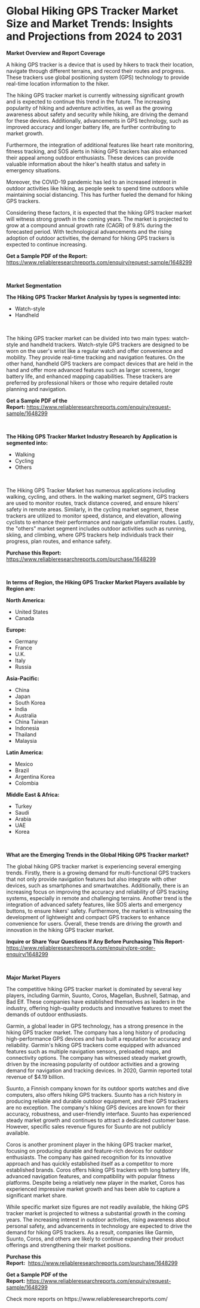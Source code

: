 <p><h1>Global Hiking GPS Tracker Market Size and Market Trends: Insights and Projections from 2024 to 2031</h1></p><p><strong>Market Overview and Report Coverage</strong></p>
<p><p>A hiking GPS tracker is a device that is used by hikers to track their location, navigate through different terrains, and record their routes and progress. These trackers use global positioning system (GPS) technology to provide real-time location information to the hiker.</p><p>The hiking GPS tracker market is currently witnessing significant growth and is expected to continue this trend in the future. The increasing popularity of hiking and adventure activities, as well as the growing awareness about safety and security while hiking, are driving the demand for these devices. Additionally, advancements in GPS technology, such as improved accuracy and longer battery life, are further contributing to market growth.</p><p>Furthermore, the integration of additional features like heart rate monitoring, fitness tracking, and SOS alerts in hiking GPS trackers has also enhanced their appeal among outdoor enthusiasts. These devices can provide valuable information about the hiker's health status and safety in emergency situations.</p><p>Moreover, the COVID-19 pandemic has led to an increased interest in outdoor activities like hiking, as people seek to spend time outdoors while maintaining social distancing. This has further fueled the demand for hiking GPS trackers.</p><p>Considering these factors, it is expected that the hiking GPS tracker market will witness strong growth in the coming years. The market is projected to grow at a compound annual growth rate (CAGR) of 9.8% during the forecasted period. With technological advancements and the rising adoption of outdoor activities, the demand for hiking GPS trackers is expected to continue increasing.</p></p>
<p><strong>Get a Sample PDF of the Report:</strong> <a href="https://www.reliableresearchreports.com/enquiry/request-sample/1648299">https://www.reliableresearchreports.com/enquiry/request-sample/1648299</a></p>
<p>&nbsp;</p>
<p><strong>Market Segmentation</strong></p>
<p><strong>The Hiking GPS Tracker Market Analysis by types is segmented into:</strong></p>
<p><ul><li>Watch-style</li><li>Handheld</li></ul></p>
<p>&nbsp;</p>
<p><p>The hiking GPS tracker market can be divided into two main types: watch-style and handheld trackers. Watch-style GPS trackers are designed to be worn on the user's wrist like a regular watch and offer convenience and mobility. They provide real-time tracking and navigation features. On the other hand, handheld GPS trackers are compact devices that are held in the hand and offer more advanced features such as larger screens, longer battery life, and enhanced mapping capabilities. These trackers are preferred by professional hikers or those who require detailed route planning and navigation.</p></p>
<p><strong>Get a Sample PDF of the Report:</strong>&nbsp;<a href="https://www.reliableresearchreports.com/enquiry/request-sample/1648299">https://www.reliableresearchreports.com/enquiry/request-sample/1648299</a></p>
<p>&nbsp;</p>
<p><strong>The Hiking GPS Tracker Market Industry Research by Application is segmented into:</strong></p>
<p><ul><li>Walking</li><li>Cycling</li><li>Others</li></ul></p>
<p>&nbsp;</p>
<p><p>The Hiking GPS Tracker Market has numerous applications including walking, cycling, and others. In the walking market segment, GPS trackers are used to monitor routes, track distance covered, and ensure hikers' safety in remote areas. Similarly, in the cycling market segment, these trackers are utilized to monitor speed, distance, and elevation, allowing cyclists to enhance their performance and navigate unfamiliar routes. Lastly, the "others" market segment includes outdoor activities such as running, skiing, and climbing, where GPS trackers help individuals track their progress, plan routes, and enhance safety.</p></p>
<p><strong>Purchase this Report:</strong>&nbsp; <a href="https://www.reliableresearchreports.com/purchase/1648299">https://www.reliableresearchreports.com/purchase/1648299</a></p>
<p>&nbsp;</p>
<p><strong>In terms of Region, the Hiking GPS Tracker Market Players available by Region are:</strong></p>
<p>
    <p> <strong> North America: </strong>
        <ul>
            <li>United States</li>
            <li>Canada</li>
        </ul>
        </p> 
    <p> <strong> Europe: </strong>
        <ul>
            <li>Germany</li>
            <li>France</li>
            <li>U.K.</li>
            <li>Italy</li>
            <li>Russia</li>
        </ul>
        </p> 
    <p> <strong> Asia-Pacific: </strong>
        <ul>
            <li>China</li>
            <li>Japan</li>
            <li>South Korea</li>
            <li>India</li>
            <li>Australia</li>
            <li>China Taiwan</li>
            <li>Indonesia</li>
            <li>Thailand</li>
            <li>Malaysia</li>
        </ul>
        </p> 
    <p> <strong> Latin America: </strong>
        <ul>
            <li>Mexico</li>
            <li>Brazil</li>
            <li>Argentina Korea</li>
            <li>Colombia</li>
        </ul>
        </p> 
    <p> <strong> Middle East & Africa: </strong>
        <ul>
            <li>Turkey</li>
            <li>Saudi</li>
            <li>Arabia</li>
            <li>UAE</li>
            <li>Korea</li>
        </ul>
    </p>
    </p>
<p>&nbsp;</p>
<p><strong>What are the Emerging Trends in the Global Hiking GPS Tracker market?</strong></p>
<p><p>The global hiking GPS tracker market is experiencing several emerging trends. Firstly, there is a growing demand for multi-functional GPS trackers that not only provide navigation features but also integrate with other devices, such as smartphones and smartwatches. Additionally, there is an increasing focus on improving the accuracy and reliability of GPS tracking systems, especially in remote and challenging terrains. Another trend is the integration of advanced safety features, like SOS alerts and emergency buttons, to ensure hikers' safety. Furthermore, the market is witnessing the development of lightweight and compact GPS trackers to enhance convenience for users. Overall, these trends are driving the growth and innovation in the hiking GPS tracker market.</p></p>
<p><strong>Inquire or Share Your Questions If Any Before Purchasing This Report</strong>- <a href="https://www.reliableresearchreports.com/enquiry/pre-order-enquiry/1648299">https://www.reliableresearchreports.com/enquiry/pre-order-enquiry/1648299</a></p>
<p>&nbsp;</p>
<p><strong>Major Market Players</strong></p>
<p><p>The competitive hiking GPS tracker market is dominated by several key players, including Garmin, Suunto, Coros, Magellan, Bushnell, Satmap, and Bad Elf. These companies have established themselves as leaders in the industry, offering high-quality products and innovative features to meet the demands of outdoor enthusiasts.</p><p>Garmin, a global leader in GPS technology, has a strong presence in the hiking GPS tracker market. The company has a long history of producing high-performance GPS devices and has built a reputation for accuracy and reliability. Garmin's hiking GPS trackers come equipped with advanced features such as multiple navigation sensors, preloaded maps, and connectivity options. The company has witnessed steady market growth, driven by the increasing popularity of outdoor activities and a growing demand for navigation and tracking devices. In 2020, Garmin reported total revenue of $4.19 billion.</p><p>Suunto, a Finnish company known for its outdoor sports watches and dive computers, also offers hiking GPS trackers. Suunto has a rich history in producing reliable and durable outdoor equipment, and their GPS trackers are no exception. The company's hiking GPS devices are known for their accuracy, robustness, and user-friendly interface. Suunto has experienced steady market growth and continues to attract a dedicated customer base. However, specific sales revenue figures for Suunto are not publicly available.</p><p>Coros is another prominent player in the hiking GPS tracker market, focusing on producing durable and feature-rich devices for outdoor enthusiasts. The company has gained recognition for its innovative approach and has quickly established itself as a competitor to more established brands. Coros offers hiking GPS trackers with long battery life, advanced navigation features, and compatibility with popular fitness platforms. Despite being a relatively new player in the market, Coros has experienced impressive market growth and has been able to capture a significant market share.</p><p>While specific market size figures are not readily available, the hiking GPS tracker market is projected to witness a substantial growth in the coming years. The increasing interest in outdoor activities, rising awareness about personal safety, and advancements in technology are expected to drive the demand for hiking GPS trackers. As a result, companies like Garmin, Suunto, Coros, and others are likely to continue expanding their product offerings and strengthening their market positions.</p></p>
<p><strong>Purchase this Report:</strong>&nbsp;&nbsp;<a href="https://www.reliableresearchreports.com/purchase/1648299">https://www.reliableresearchreports.com/purchase/1648299</a></p>
<p></p>
<p><strong>Get a Sample PDF of the Report:</strong>&nbsp;<a href="https://www.reliableresearchreports.com/enquiry/request-sample/1648299">https://www.reliableresearchreports.com/enquiry/request-sample/1648299</a></p>
<p>Check more reports on https://www.reliableresearchreports.com/</p>